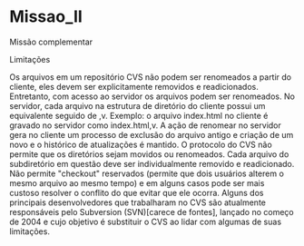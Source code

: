 Missao_II
=========

Missão complementar




Limitações

Os arquivos em um repositório CVS não podem ser renomeados a partir do cliente, eles devem ser explicitamente removidos e readicionados. Entretanto, com acesso ao servidor os arquivos podem ser renomeados. No servidor, cada arquivo na estrutura de diretório do cliente possui um equivalente seguido de ,v. Exemplo: o arquivo index.html no cliente é gravado no servidor como index.html,v. A ação de renomear no servidor gera no cliente um processo de exclusão do arquivo antigo e criação de um novo e o histórico de atualizações é mantido.
O protocolo do CVS não permite que os diretórios sejam movidos ou renomeados. Cada arquivo do subdiretório em questão deve ser individualmente removido e readicionado.
Não permite "checkout" reservados (permite que dois usuários alterem o mesmo arquivo ao mesmo tempo) e em alguns casos pode ser mais custoso resolver o conflito do que evitar que ele ocorra.
Alguns dos principais desenvolvedores que trabalharam no CVS são atualmente responsáveis pelo Subversion (SVN)[carece de fontes], lançado no começo de 2004 e cujo objetivo é substituir o CVS ao lidar com algumas de suas limitações.
